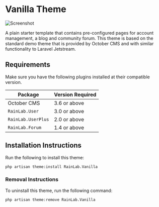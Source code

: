 Vanilla Theme
==========

![Screenshot](https://raw.githubusercontent.com/rainlab/vanilla-theme/master/assets/images/theme-preview.png)

A plain starter template that contains pre-configured pages for account management, a blog and community forum. This theme is based on the standard demo theme that is provided by October CMS and with similar functionality to Laravel Jetstream.

## Requirements

Make sure you have the following plugins installed at their compatible version.

Package | Version Required
------- | -------
October CMS | 3.6 or above
`RainLab.User` | 3.0 or above
`RainLab.UserPlus` | 2.0 or above
`RainLab.Forum` | 1.4 or above

## Installation Instructions

Run the following to install this theme:

```bash
php artisan theme:install RainLab.Vanilla
```

### Removal Instructions

To uninstall this theme, run the following command:

```bash
php artisan theme:remove RainLab.Vanilla
```
